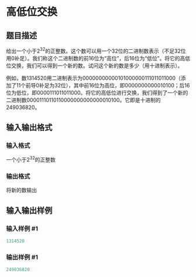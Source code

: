 # 高低位交换

## 题目描述

给出一个小于$2^{32}$的正整数。这个数可以用一个$32$位的二进制数表示（不足$32$位用$0$补足）。我们称这个二进制数的前$16$位为“高位”，后$16$位为“低位”。将它的高低位交换，我们可以得到一个新的数。试问这个新的数是多少（用十进制表示）。

例如，数$1314520$用二进制表示为$0000 0000 0001 0100 0000 1110 1101 1000$（添加了$11$个前导$0$补足为$32$位），其中前$16$位为高位，即$0000 0000 0001 0100$；后$16$位为低位，即$0000 1110 1101 1000$。将它的高低位进行交换，我们得到了一个新的二进制数$0000 1110 1101 1000 0000 0000 0001 0100$。它即是十进制的$249036820$。

## 输入输出格式

### 输入格式

一个小于$2^{32}$的正整数

### 输出格式

将新的数输出

## 输入输出样例

### 输入样例 #1

```cpp
1314520
```


### 输出样例 #1

```cpp
249036820
```


